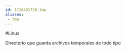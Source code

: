 ```yaml
---
id: 1716491728-tmp
aliases:
 - tmp
---
```


#Linux 

Directorio que guarda archivos temporales de todo tipo